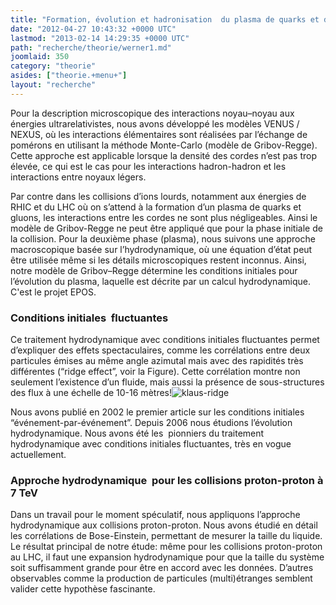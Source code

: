 ```yaml
---
title: "Formation, évolution et hadronisation  du plasma de quarks et de gluons"
date: "2012-04-27 10:43:32 +0000 UTC"
lastmod: "2013-02-14 14:29:35 +0000 UTC"
path: "recherche/theorie/werner1.md"
joomlaid: 350
category: "theorie"
asides: ["theorie.+menu+"]
layout: "recherche"
---
```

Pour la description microscopique des interactions noyau–noyau aux énergies ultrarelativistes, nous avons développé les modèles VENUS / NEXUS, où les interactions élémentaires sont réalisées par l’échange de pomérons en utilisant la méthode Monte-Carlo (modèle de Gribov-Regge). Cette approche est applicable lorsque la densité des cordes n’est pas trop élevée, ce qui est le cas pour les interactions hadron-hadron et les interactions entre noyaux légers.

Par contre dans les collisions d’ions lourds, notamment aux énergies de RHIC et du LHC où on s’attend à la formation d’un plasma de quarks et gluons, les interactions entre les cordes ne sont plus négligeables. Ainsi le modèle de Gribov-Regge ne peut être appliqué que pour la phase initiale de la collision. Pour la deuxième phase (plasma), nous suivons une approche macroscopique basée sur l’hydrodynamique, où une équation d’état peut être utilisée même si les détails microscopiques restent inconnus. Ainsi, notre modèle de Gribov–Regge détermine les conditions initiales pour l’évolution du plasma, laquelle est décrite par un calcul hydrodynamique. C'est le projet EPOS.

### Conditions initiales  fluctuantes

Ce traitement hydrodynamique avec conditions initiales fluctuantes permet d’expliquer des effets spectaculaires, comme les corrélations entre deux particules émises au même angle azimutal mais avec des rapidités très différentes (“ridge effect”, voir la Figure). Cette corrélation montre non seulement l’existence d’un fluide, mais aussi la présence de sous-structures des flux à une échelle de 10\-16 mètres!![klaus-ridge](images/klaus-ridge.jpg) 

Nous avons publié en 2002 le premier article sur les conditions initiales “événement-par-événement”. Depuis 2006 nous étudions l’évolution hydrodynamique. Nous avons été les  pionniers du traitement hydrodynamique avec conditions initiales fluctuantes, très en vogue actuellement.

### Approche hydrodynamique  pour les collisions proton-proton à 7 TeV

Dans un travail pour le moment spéculatif, nous appliquons l’approche hydrodynamique aux collisions proton-proton. Nous avons étudié en détail les corrélations de Bose-Einstein, permettant de mesurer la taille du liquide. Le résultat principal de notre étude: même pour les collisions proton-proton au LHC, il faut une expansion hydrodynamique pour que la taille du système soit suffisamment grande pour être en accord avec les données. D’autres observables comme la production de particules (multi)étranges semblent valider cette hypothèse fascinante.
